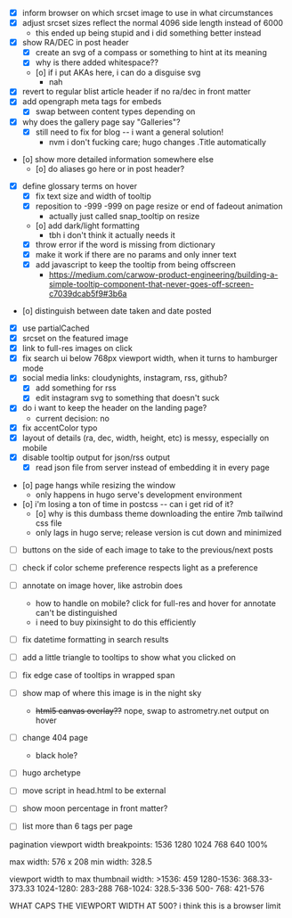 - [x] inform browser on which srcset image to use in what circumstances
- [x] adjust srcset sizes reflect the normal 4096 side length instead of 6000
  - this ended up being stupid and i did something better instead
- [x] show RA/DEC in post header
  - [x] create an svg of a compass or something to hint at its meaning
  - [x] why is there added whitespace??
  - [o] if i put AKAs here, i can do a disguise svg
    - nah
- [x] revert to regular blist article header if no ra/dec in front matter
- [x] add opengraph meta tags for embeds
  - [x] swap between content types depending on
- [x] why does the gallery page say "Galleries"?
  - [x] still need to fix for blog -- i want a general solution!
    - nvm i don't fucking care; hugo changes .Title automatically
- [o] show more detailed information somewhere else
  - [o] do aliases go here or in post header?
- [x] define glossary terms on hover
  - [x] fix text size and width of tooltip
  - [x] reposition to -999 -999 on page resize or end of fadeout animation
    - actually just called snap_tooltip on resize
  - [o] add dark/light formatting
    - tbh i don't think it actually needs it
  - [x] throw error if the word is missing from dictionary
  - [x] make it work if there are no params and only inner text
  - [x] add javascript to keep the tooltip from being offscreen
    - https://medium.com/carwow-product-engineering/building-a-simple-tooltip-component-that-never-goes-off-screen-c7039dcab5f9#3b6a
- [o] distinguish between date taken and date posted
- [x] use partialCached
- [x] srcset on the featured image
- [x] link to full-res images on click
- [x] fix search ui below 768px viewport width, when it turns to hamburger mode
- [x] social media links: cloudynights, instagram, rss, github?
  - [x] add something for rss
  - [x] edit instagram svg to something that doesn't suck
- [x] do i want to keep the header on the landing page?
  - current decision: no
- [x] fix accentColor typo
- [x] layout of details (ra, dec, width, height, etc) is messy, especially on mobile
- [x] disable tooltip output for json/rss output
  - [x] read json file from server instead of embedding it in every page
- [o] page hangs while resizing the window
  - only happens in hugo serve's development environment
- [o] i'm losing a ton of time in postcss -- can i get rid of it?
  - [o] why is this dumbass theme downloading the entire 7mb tailwind css file
  - only lags in hugo serve; release version is cut down and minimized
- [ ] buttons on the side of each image to take to the previous/next posts
- [ ] check if color scheme preference respects light as a preference

- [ ] annotate on image hover, like astrobin does
  - how to handle on mobile? click for full-res and hover for annotate can't be distinguished
  - i need to buy pixinsight to do this efficiently
- [ ] fix datetime formatting in search results
- [ ] add a little triangle to tooltips to show what you clicked on
- [ ] fix edge case of tooltips in wrapped span
- [ ] show map of where this image is in the night sky
  - ~~html5 canvas overlay??~~ nope, swap to astrometry.net output on hover
- [ ] change 404 page
  - black hole?
- [ ] hugo archetype
- [ ] move script in head.html to be external
- [ ] show moon percentage in front matter?
- [ ] list more than 6 tags per page


pagination viewport width breakpoints:
1536
1280
1024
768
640
100%

max width: 576 x 208
min width: 328.5

viewport width to max thumbnail width:
\>1536: 459
1280-1536: 368.33-373.33
1024-1280: 283-288
768-1024: 328.5-336
500- 768: 421-576

WHAT CAPS THE VIEWPORT WIDTH AT 500? i think this is a browser limit

